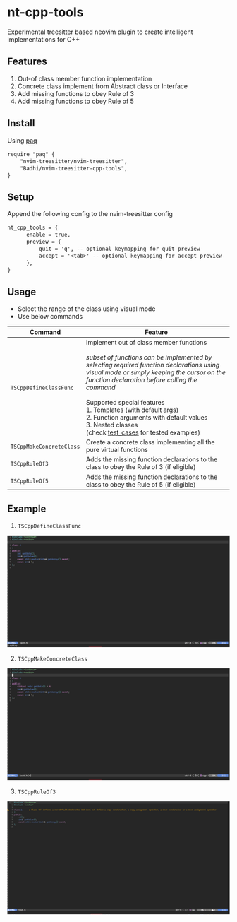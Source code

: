 # nt-cpp-tools
Experimental treesitter based neovim plugin to create intelligent implementations for C++

## Features

1. Out-of class member function implementation
2. Concrete class implement from Abstract class or Interface
3. Add missing functions to obey Rule of 3
4. Add missing functions to obey Rule of 5

## Install

Using [paq](https://github.com/savq/paq-nvim)

```
require "paq" {
    "nvim-treesitter/nvim-treesitter",
    "Badhi/nvim-treesitter-cpp-tools",
}
```
## Setup

Append the following config to the nvim-treesitter config

```
nt_cpp_tools = {
      enable = true,
      preview = {
          quit = 'q', -- optional keymapping for quit preview
          accept = '<tab>' -- optional keymapping for accept preview
      },
}
```

## Usage

* Select the range of the class using visual mode
* Use below commands

| Command      | Feature |
| ----------- | ----------- |
| `TSCppDefineClassFunc`      | Implement out of class member functions<br><br> *subset of functions can be implemented by selecting required function declarations using visual mode or simply keeping the cursor on the function declaration before calling the command*<br><br>Supported special features<br>1. Templates (with default args)<br>2. Function arguments with default values<br>3. Nested classes<br>(check [test_cases](https://github.com/Badhi/nvim-treesitter-cpp-tools/blob/master/test/implement_functions.txt) for tested  examples)|
| `TSCppMakeConcreteClass`   | Create a concrete class implementing all the pure virtual functions        |
| `TSCppRuleOf3`   | Adds the missing function declarations to the class to obey the Rule of 3 (if eligible)        |
| `TSCppRuleOf5`   | Adds the missing function declarations to the class to obey the Rule of 5 (if eligible)        |


## Example

1. `TSCppDefineClassFunc`

![TSCppDefineClassFunc](./docs/TSImplementFunc.gif)

2. `TSCppMakeConcreteClass`

![TSCppMakeConcreteClass](./docs/TSConcreteClass.gif)

3. `TSCppRuleOf3`

![TSCppRuleOf3](./docs/TSRuleOf3.gif)
